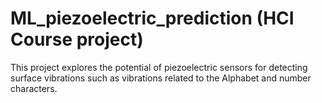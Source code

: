 # ML_piezoelectric_prediction (HCI Course project)

This project explores the potential of piezoelectric sensors for detecting surface vibrations such as vibrations related to the Alphabet and number characters. 
